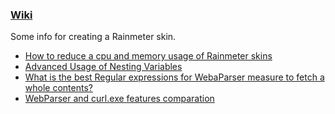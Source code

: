 ### [Wiki](https://github.com/nek7u/Notes-for-Rainmeter-Skins/wiki)
Some info for creating a Rainmeter skin.

* [How to reduce a cpu and memory usage of Rainmeter skins](https://github.com/nek7u/Notes-for-Rainmeter-Skins/wiki/Reduce-a-cpu-and-memory-usage)  
* [Advanced Usage of Nesting Variables](https://github.com/nek7u/Notes-for-Rainmeter-Skins/wiki/Advanced-Usage-of-Nesting-Variables)  
* [What is the best Regular expressions for WebaParser measure to fetch a whole contents?](https://github.com/nek7u/Notes-for-Rainmeter-Skins/wiki/WebParser-RegExp)  
* [WebParser and curl.exe features comparation](https://github.com/nek7u/Notes-for-Rainmeter-Skins/wiki/WebParser-v.s.-curl.exe)  
